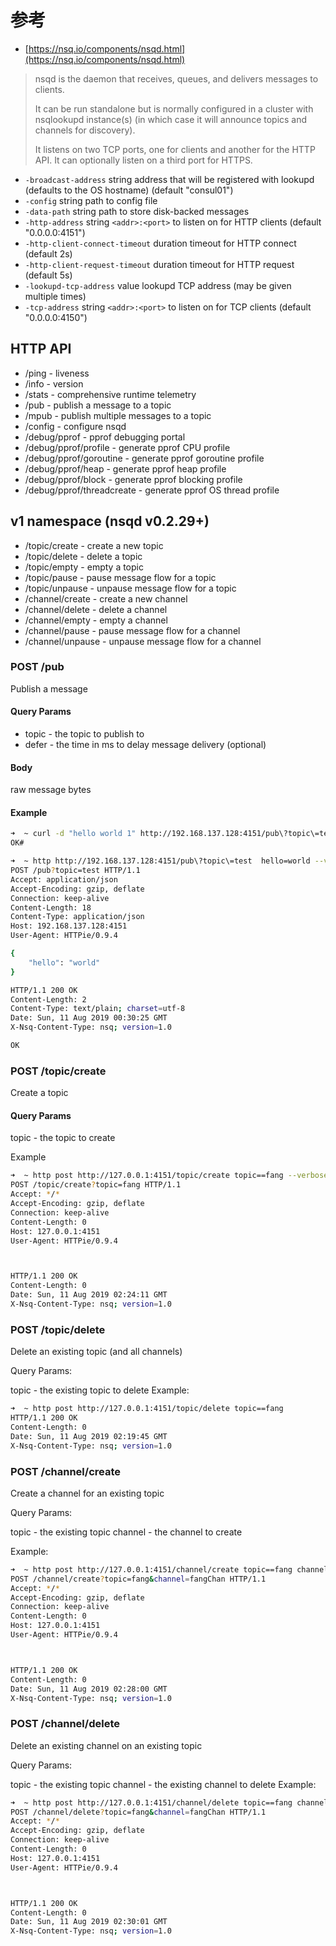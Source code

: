 # 参考

- [https://nsq.io/components/nsqd.html](https://nsq.io/components/nsqd.html)

> nsqd is the daemon that receives, queues, and delivers messages to clients.
>
> It can be run standalone but is normally configured in a cluster with nsqlookupd instance(s) (in which case it will announce topics and channels for discovery).
>
> It listens on two TCP ports, one for clients and another for the HTTP API. It can optionally listen on a third port for HTTPS.

- `-broadcast-address` string
    address that will be registered with lookupd (defaults to the OS hostname) (default "consul01")
- `-config` string
    path to config file
- `-data-path` string
    path to store disk-backed messages
- `-http-address` string
    `<addr>:<port>` to listen on for HTTP clients (default "0.0.0.0:4151")
- `-http-client-connect-timeout` duration
    timeout for HTTP connect (default 2s)
- `-http-client-request-timeout` duration
    timeout for HTTP request (default 5s)
- `-lookupd-tcp-address` value
    lookupd TCP address (may be given multiple times)
- `-tcp-address` string
    `<addr>:<port>` to listen on for TCP clients (default "0.0.0.0:4150")

## HTTP API

- /ping - liveness
- /info - version
- /stats - comprehensive runtime telemetry
- /pub - publish a message to a topic
- /mpub - publish multiple messages to a topic
- /config - configure nsqd
- /debug/pprof - pprof debugging portal
- /debug/pprof/profile - generate pprof CPU profile
- /debug/pprof/goroutine - generate pprof goroutine profile
- /debug/pprof/heap - generate pprof heap profile
- /debug/pprof/block - generate pprof blocking profile
- /debug/pprof/threadcreate - generate pprof OS thread profile

## v1 namespace (nsqd v0.2.29+)

- /topic/create - create a new topic
- /topic/delete - delete a topic
- /topic/empty - empty a topic
- /topic/pause - pause message flow for a topic
- /topic/unpause - unpause message flow for a topic
- /channel/create - create a new channel
- /channel/delete - delete a channel
- /channel/empty - empty a channel
- /channel/pause - pause message flow for a channel
- /channel/unpause - unpause message flow for a channel

### POST /pub

Publish a message

#### Query Params

- topic - the topic to publish to
- defer - the time in ms to delay message delivery (optional)

#### Body

raw message bytes

#### Example

```bash
➜  ~ curl -d "hello world 1" http://192.168.137.128:4151/pub\?topic\=test
OK#

➜  ~ http http://192.168.137.128:4151/pub\?topic\=test  hello=world --verbose
POST /pub?topic=test HTTP/1.1
Accept: application/json
Accept-Encoding: gzip, deflate
Connection: keep-alive
Content-Length: 18
Content-Type: application/json
Host: 192.168.137.128:4151
User-Agent: HTTPie/0.9.4

{
    "hello": "world"
}

HTTP/1.1 200 OK
Content-Length: 2
Content-Type: text/plain; charset=utf-8
Date: Sun, 11 Aug 2019 00:30:25 GMT
X-Nsq-Content-Type: nsq; version=1.0

OK
```

### POST /topic/create

Create a topic

#### Query Params

topic - the topic to create

Example

```bash
➜  ~ http post http://127.0.0.1:4151/topic/create topic==fang --verbose
POST /topic/create?topic=fang HTTP/1.1
Accept: */*
Accept-Encoding: gzip, deflate
Connection: keep-alive
Content-Length: 0
Host: 127.0.0.1:4151
User-Agent: HTTPie/0.9.4



HTTP/1.1 200 OK
Content-Length: 0
Date: Sun, 11 Aug 2019 02:24:11 GMT
X-Nsq-Content-Type: nsq; version=1.0
```

### POST /topic/delete

Delete an existing topic (and all channels)

Query Params:

topic - the existing topic to delete
Example:

```bash
➜  ~ http post http://127.0.0.1:4151/topic/delete topic==fang
HTTP/1.1 200 OK
Content-Length: 0
Date: Sun, 11 Aug 2019 02:19:45 GMT
X-Nsq-Content-Type: nsq; version=1.0
```

### POST /channel/create

Create a channel for an existing topic

Query Params:

topic - the existing topic
channel - the channel to create

Example:

```bash
➜  ~ http post http://127.0.0.1:4151/channel/create topic==fang channel==fangChan --verbose
POST /channel/create?topic=fang&channel=fangChan HTTP/1.1
Accept: */*
Accept-Encoding: gzip, deflate
Connection: keep-alive
Content-Length: 0
Host: 127.0.0.1:4151
User-Agent: HTTPie/0.9.4



HTTP/1.1 200 OK
Content-Length: 0
Date: Sun, 11 Aug 2019 02:28:00 GMT
X-Nsq-Content-Type: nsq; version=1.0
```

### POST /channel/delete

Delete an existing channel on an existing topic

Query Params:

topic - the existing topic
channel - the existing channel to delete
Example:

```bash
➜  ~ http post http://127.0.0.1:4151/channel/delete topic==fang channel==fangChan --verbose
POST /channel/delete?topic=fang&channel=fangChan HTTP/1.1
Accept: */*
Accept-Encoding: gzip, deflate
Connection: keep-alive
Content-Length: 0
Host: 127.0.0.1:4151
User-Agent: HTTPie/0.9.4



HTTP/1.1 200 OK
Content-Length: 0
Date: Sun, 11 Aug 2019 02:30:01 GMT
X-Nsq-Content-Type: nsq; version=1.0
```
